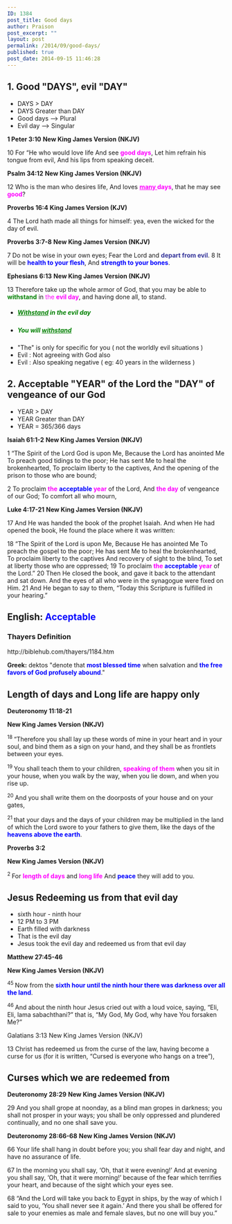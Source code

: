 ```yaml
---
ID: 1384
post_title: Good days
author: Praison
post_excerpt: ""
layout: post
permalink: /2014/09/good-days/
published: true
post_date: 2014-09-15 11:46:28
---
```

<h2>1. Good "DAYS", evil "DAY"</h2>
<ul>
	<li>DAYS &gt; DAY</li>
	<li>DAYS Greater than DAY</li>
	<li>Good days --&gt; Plural</li>
	<li>Evil day --&gt; Singular</li>
</ul>
<strong>1 Peter 3:10</strong>
<strong> New King James Version (NKJV)</strong>

10 For “He who would love life
And see <span style="color: #ff00ff;"><strong>good days</strong></span>,
Let him refrain his tongue from evil,
And his lips from speaking deceit.

<strong>Psalm 34:12</strong>
<strong> New King James Version (NKJV)</strong>

12 Who is the man who desires life,
And loves <span style="color: #ff00ff;"><strong><span style="text-decoration: underline; color: #ff00ff;">many </span>days</strong></span>, that he may see <span style="color: #ff00ff;"><strong>good</strong></span>?

<strong>Proverbs 16:4</strong>
<strong> King James Version (KJV)</strong>

4 The Lord hath made all things for himself: yea, even the wicked for the day of evil.

<strong>Proverbs 3:7-8</strong>
<strong> New King James Version (NKJV)</strong>

7 Do not be wise in your own eyes;
Fear the Lord and <span style="color: #333399;"><strong>depart from evil</strong></span>.
8 It will be <span style="color: #0000ff;"><strong>health to your flesh</strong></span>,
And <span style="color: #0000ff;"><strong>strength to your bones</strong></span>.

<strong>Ephesians 6:13</strong>
<strong> New King James Version (NKJV)</strong>

13 Therefore take up the whole armor of God, that you may be able to <span style="color: #008000;"><strong>withstand</strong></span> in <span style="color: #ff00ff;">the <strong>evil day</strong></span>, and having done all, to stand.
<ul>
	<li>
<h5><span style="color: #008000;"><span style="text-decoration: underline;">Withstand</span> in the evil day</span></h5>
</li>
	<li>
<h5><span style="color: #008000;">You will <span style="text-decoration: underline;">withstand</span></span></h5>
</li>
	<li>"The" is only for specific for you ( not the worldly evil situations )</li>
	<li>Evil : Not agreeing with God also</li>
	<li>Evil : Also speaking negative ( eg: 40 years in the wilderness )</li>
</ul>
<h2>2. Acceptable "YEAR" of the Lord
the "DAY" of vengeance of our God</h2>
<ul>
	<li>YEAR &gt; DAY</li>
	<li>YEAR Greater than DAY</li>
	<li>YEAR = 365/366 days</li>
</ul>
<strong>Isaiah 61:1-2</strong>
<strong> New King James Version (NKJV)</strong>

1 “The Spirit of the Lord God is upon Me,
Because the Lord has anointed Me
To preach good tidings to the poor;
He has sent Me to heal the brokenhearted,
To proclaim liberty to the captives,
And the opening of the prison to those who are bound;

2 To proclaim <span style="color: #ff00ff;"><strong>the</strong> <strong><span style="color: #0000ff;">acceptable</span> year</strong></span> of the Lord,
And <span style="color: #ff00ff;"><strong>the day</strong></span> of vengeance of our God;
To comfort all who mourn,

<strong>Luke 4:17-21</strong>
<strong> New King James Version (NKJV)</strong>

17 And He was handed the book of the prophet Isaiah. And when He had opened the book, He found the place where it was written:

18 “The Spirit of the Lord is upon Me,
Because He has anointed Me
To preach the gospel to the poor;
He has sent Me to heal the brokenhearted,
To proclaim liberty to the captives
And recovery of sight to the blind,
To set at liberty those who are oppressed;
19 To proclaim <span style="color: #ff00ff;"><strong>the <span style="color: #0000ff;">acceptable</span> year</strong></span> of the Lord.”
20 Then He closed the book, and gave it back to the attendant and sat down. And the eyes of all who were in the synagogue were fixed on Him. 21 And He began to say to them, “Today this Scripture is fulfilled in your hearing.”
<h2><strong>English:</strong> <span style="color: #0000ff;"><strong>Acceptable</strong></span></h2>
<h3>Thayers Definition</h3>
http://biblehub.com/thayers/1184.htm

<strong>Greek:</strong> dektos
"denote that <span style="color: #0000ff;"><strong>most blessed time</strong></span> when salvation and <span style="color: #0000ff;"><strong>the free favors of God profusely abound</strong></span>."
<h2>Length of days and Long life are happy only</h2>
<p class="passage-display"><strong><span class="passage-display-bcv">Deuteronomy 11:18-21</span></strong></p>
<p class="passage-display"><strong><span class="passage-display-version">New King James Version (NKJV)</span></strong></p>
<span id="en-NKJV-5227" class="text Deut-11-18"><sup class="versenum">18 </sup>“Therefore you shall lay up these words of mine in your heart and in your soul, and bind them as a sign on your hand, and they shall be as frontlets between your eyes. </span>

<span id="en-NKJV-5228" class="text Deut-11-19"><sup class="versenum">19 </sup>You shall teach them to your children, <span style="color: #ff00ff;"><strong>speaking of them</strong></span> when you sit in your house, when you walk by the way, when you lie down, and when you rise up. </span>

<span id="en-NKJV-5229" class="text Deut-11-20"><sup class="versenum">20 </sup>And you shall write them on the doorposts of your house and on your gates, </span>

<span id="en-NKJV-5230" class="text Deut-11-21"><sup class="versenum">21 </sup>that your days and the days of your children may be multiplied in the land of which the <span class="small-caps">Lord</span> swore to your fathers to give them, like the days of the <span style="color: #0000ff;"><strong>heavens above the earth</strong></span>.</span>
<p class="passage-display"><strong><span class="passage-display-bcv">Proverbs 3:2</span></strong></p>
<p class="passage-display"><strong><span class="passage-display-version">New King James Version (NKJV)</span></strong></p>

<div class="poetry">
<p class="line"><span id="en-NKJV-16458" class="text Prov-3-2"><sup class="versenum">2 </sup>For <strong><span style="color: #ff00ff;">length of days</span></strong> and <span style="color: #ff00ff;"><strong>long life</strong></span></span>
<span class="text Prov-3-2">And <span style="color: #0000ff;"><strong>peace</strong> </span>they will add to you.</span></p>

<h2 class="line">Jesus Redeeming us from that evil day</h2>
<ul>
	<li class="line">sixth hour - ninth hour</li>
	<li class="line">12 PM to 3 PM</li>
	<li class="line">Earth filled with darkness</li>
	<li class="line">That is the evil day</li>
	<li class="line">Jesus took the evil day and redeemed us from that evil day</li>
</ul>
<p class="passage-display"><strong><span class="passage-display-bcv">Matthew 27:45-46</span></strong></p>
<p class="passage-display"><strong><span class="passage-display-version">New King James Version (NKJV)</span></strong></p>
<span class="text Matt-27-45"><sup class="versenum">45 </sup>Now from the <span style="color: #0000ff;"><strong>sixth hour until the ninth hour there was darkness over all the land</strong></span>.</span>

<span id="en-NKJV-24176" class="text Matt-27-46"><sup class="versenum">46 </sup>And about the ninth hour Jesus cried out with a loud voice, saying, <span class="woj">“Eli, Eli, lama sabachthani?” that is, “My God, My God, why have You forsaken Me?”</span></span>

Galatians 3:13
New King James Version (NKJV)

13 Christ has redeemed us from the curse of the law, having become a curse for us (for it is written, “Cursed is everyone who hangs on a tree”),
<h2>Curses which we are redeemed from</h2>
<strong>Deuteronomy 28:29</strong>
<strong>New King James Version (NKJV)</strong>

29 And you shall grope at noonday, as a blind man gropes in darkness; you shall not prosper in your ways; you shall be only oppressed and plundered continually, and no one shall save you.

<strong>Deuteronomy 28:66-68</strong>
<strong>New King James Version (NKJV)</strong>

66 Your life shall hang in doubt before you; you shall fear day and night, and have no assurance of life.

67 In the morning you shall say, ‘Oh, that it were evening!’ And at evening you shall say, ‘Oh, that it were morning!’ because of the fear which terrifies your heart, and because of the sight which your eyes see.

68 “And the Lord will take you back to Egypt in ships, by the way of which I said to you, ‘You shall never see it again.’ And there you shall be offered for sale to your enemies as male and female slaves, but no one will buy you.”

</div>